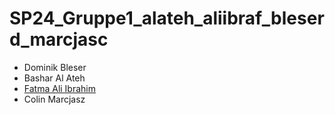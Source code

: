 # SP24_Gruppe1_alateh_aliibraf_bleserd_marcjasc

- Dominik Bleser
- Bashar Al Ateh
- [Fatma Ali Ibrahim](https://gitlab.uni-marburg.de/bleserd/sp24_gruppe1_bleserd.git "Fatma Ali Ibrahim")
- Colin Marcjasz 
